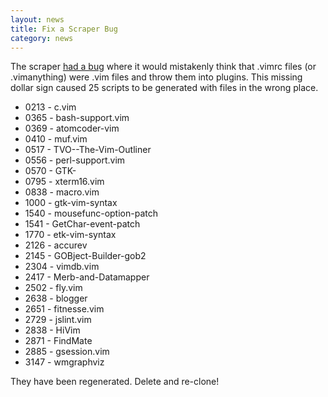 ```yaml
---
layout: news
title: Fix a Scraper Bug
category: news
---
```


The scraper
[had a bug](https://github.com/vim-scripts/vim-scraper/commit/c280ccf6891141e5e37bd109a9f09496ea2bd24f)
where it would mistakenly think that .vimrc files (or .vimanything) were .vim
files and throw them into plugins.  This missing dollar sign caused 25
scripts to be generated with files in the wrong place.

 * 0213 - c.vim
 * 0365 - bash-support.vim
 * 0369 - atomcoder-vim
 * 0410 - muf.vim
 * 0517 - TVO--The-Vim-Outliner
 * 0556 - perl-support.vim
 * 0570 - GTK-
 * 0795 - xterm16.vim
 * 0838 - macro.vim
 * 1000 - gtk-vim-syntax
 * 1540 - mousefunc-option-patch
 * 1541 - GetChar-event-patch
 * 1770 - etk-vim-syntax
 * 2126 - accurev
 * 2145 - GOBject-Builder-gob2
 * 2304 - vimdb.vim
 * 2417 - Merb-and-Datamapper
 * 2502 - fly.vim
 * 2638 - blogger
 * 2651 - fitnesse.vim
 * 2729 - jslint.vim
 * 2838 - HiVim
 * 2871 - FindMate
 * 2885 - gsession.vim
 * 3147 - wmgraphviz

They have been regenerated.  Delete and re-clone!
